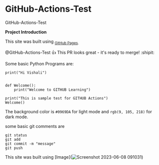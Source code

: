 # GitHub-Actions-Test
GitHub-Actions-Test

**Project Introduction**

This site was built using <sub> [GitHub Pages](https://pages.github.com/).</sub>

@GitHub-Actions-Test :+1: This PR looks great - it's ready to merge! :shipit:

Some basic Python Programs are:
```
print("Hi Vishali")


def Welcome():
    print("Welcome to GITHUB Learning")

print("This is sample test for GITHUB Actions")
Welcome()
```

The background color is `#0969DA` for light mode and `rgb(9, 105, 218)` for dark mode.

some basic git comments are
```
git status
git add
git commit -m "message"
git push
```
This site was built using [Image](![Screenshot 2023-06-08 091031](https://github.com/vishalinagathevan/GitHub-Actions-Test/assets/126974938/b88279a0-a794-412b-b624-58e0fd5e5512))



 

